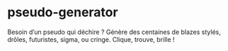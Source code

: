 # pseudo-generator
Besoin d’un pseudo qui déchire ? Génère des centaines de blazes stylés, drôles, futuristes, sigma, ou cringe. Clique, trouve, brille !
